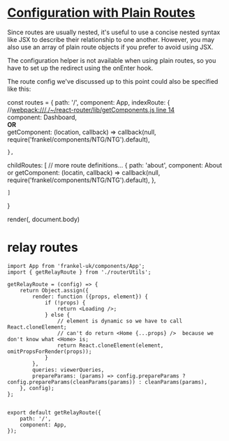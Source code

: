 # [Configuration with Plain Routes](https://github.com/ReactTraining/react-router/blob/v2.8.1/docs/guides/RouteConfiguration.md#configuration-with-plain-routes)

Since routes are usually nested, it's useful to use a concise nested syntax like JSX to describe their relationship to one another. However, you may also use an array of plain route objects if you prefer to avoid using JSX.

The <Redirect> configuration helper is not available when using plain routes, so you have to set up the redirect using the onEnter hook.

The route config we've discussed up to this point could also be specified like this:

const routes = {
  path: '/',
  component: App,
  indexRoute: {
     //[webpack:///./~/react-router/lib/getComponents.js line 14](https://github.com/ReactTraining/react-router/blob/v2.8.1/modules/getComponents.js#L5)  
      component: Dashboard,  
      **OR**  
      getComponent: (location, callback) => callback(null, require('frankel/components/NTG/NTG').default),

    },
   childRoutes: [
    // more route definitions...
    { path: 'about', 
      component: About 
      or
      getComponent: (locatin, callback) => callback(null, require('frankel/components/NTG/NTG').default),
    },
    
    ] 
}

render(<Router routes={routes} />, document.body)

# relay routes

```
import App from 'frankel-uk/components/App';
import { getRelayRoute } from './routerUtils';

getRelayRoute = (config) => {
    return Object.assign({
        render: function ({props, element}) {
            if (!props) {
                return <Loading />;
            } else {
                // element is dynamic so we have to call React.cloneElement; 
                // can't do return <Home {...props} />  because we don't know what <Home> is;
                return React.cloneElement(element, omitPropsForRender(props));
            }
        },
        queries: viewerQueries,
        prepareParams: (params) => config.prepareParams ? config.prepareParams(cleanParams(params)) : cleanParams(params),
    }, config);
};


export default getRelayRoute({
    path: '/',
    component: App,
});

```